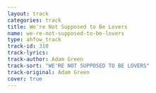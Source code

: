 ```yaml
---
layout: track
categories: track
title: We're Not Supposed to Be Lovers
name: we-re-not-supposed-to-be-lovers
type: ahfow_track
track-id: 310
track-lyrics: 
track-author: Adam Green
track-sort: "WE'RE NOT SUPPOSED TO BE LOVERS"
track-original: Adam Green
cover: true
---
```

